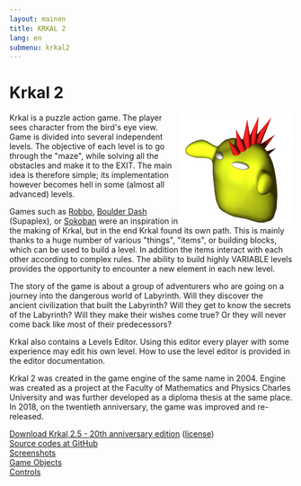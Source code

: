 ```yaml
---
layout: mainen
title: KRKAL 2
lang: en
submenu: krkal2
---
```

# Krkal 2

<img src="/img/manik.png" width="200" height="200" alt="Dráček" style="float:right"/>
Krkal is a puzzle action game. The player sees character from the bird's eye view. Game is divided into several independent levels.
The objective of each level is to go through the "maze", while solving all the obstacles and make it to the EXIT.
The main idea is therefore simple; its implementation however becomes hell in some (almost all advanced) levels.

Games such as <a href="https://en.wikipedia.org/wiki/Robbo_(video_game)">Robbo</a>, [Boulder Dash](https://en.wikipedia.org/wiki/Boulder_Dash) (Supaplex), or [Sokoban](https://en.wikipedia.org/wiki/Sokoban) were an inspiration in the making of Krkal, but in the end Krkal found its own path.
This is mainly thanks to a huge number of various "things", "items", or building blocks, which can be used to build a level.
In addition the items interact with each other according to complex rules. The ability to build highly VARIABLE levels
provides the opportunity to encounter a new element in each new level.

The story of the game is about a group of adventurers who are going on a journey into the dangerous world of Labyrinth.
Will they discover the ancient civilization that built the Labyrinth? Will they get to know the secrets of the Labyrinth?
Will they make their wishes come true?  Or they will never come back like most of their predecessors?

Krkal also contains a Levels Editor. Using this editor every player with some experience may edit his own level. How to use the level editor is provided in the editor documentation. 

Krkal 2 was created in the game engine of the same name in 2004.
Engine was created as a project at the Faculty of Mathematics and Physics
Charles University and was further developed as a diploma thesis at
the same place.  
In 2018, on the twentieth anniversary, the game was improved and re-released.

[Download Krkal 2.5 - 20th anniversary edition]({{site.data.constants.krkal2DownloadUrl}}) ([license](/en/download.html))  
[Source codes at GitHub](https://github.com/HonzaMD/Krkal2)  
[Screenshots](/en/k2screenshots.html)  
[Game Objects](/en/k2objects.html)  
[Controls](/en/k2controls.html)